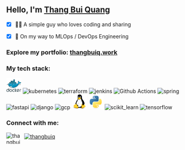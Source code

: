 <h2>Hello, I'm <a href="https://thangbuiq.work/" target="blank"> Thang Bui Quang </a> </h2>

- [x] 👨‍💻 A simple guy who loves coding and sharing

- [x] 🚣 On my way to MLOps / DevOps Engineering

<h3 align="left">
  Explore my portfolio: <a href="https://thangbuiq.work/" target="blank"> thangbuiq.work </a> 
</h3>

<h3 align="left">My tech stack:</h3>
<p align="left">
  <img src="https://raw.githubusercontent.com/devicons/devicon/master/icons/docker/docker-original-wordmark.svg" alt="docker" width="40" height="40"/>
  <img src="https://www.vectorlogo.zone/logos/kubernetes/kubernetes-icon.svg" alt="kubernetes" width="40" height="40"/>
  <img src="https://static-00.iconduck.com/assets.00/terraform-icon-1803x2048-hodrzd3t.png" alt="terraform" width="35" height="40"/>
  <img src="https://www.vectorlogo.zone/logos/jenkins/jenkins-icon.svg" alt="jenkins" width="40" height="40"/>
  <img src="https://avatars.githubusercontent.com/u/44036562?s=200&v=4" alt="Github Actions" width="40" height="40"/>
  <img src="https://www.vectorlogo.zone/logos/springio/springio-icon.svg" alt="spring" width="40" height="40"/>
  <img src="https://cdn.worldvectorlogo.com/logos/fastapi.svg" alt="fastapi" width="40" height="40"/>
  <img src="https://cdn.worldvectorlogo.com/logos/django.svg" alt="django" width="40" height="40"/>
  <img src="https://www.vectorlogo.zone/logos/google_cloud/google_cloud-icon.svg" alt="gcp" width="40" height="40"/>
  <img src="https://raw.githubusercontent.com/devicons/devicon/master/icons/linux/linux-original.svg" alt="linux" width="40" height="40"/>
  <img src="https://raw.githubusercontent.com/devicons/devicon/master/icons/python/python-original.svg" alt="python" width="40" height="40"/>
  <img src="https://upload.wikimedia.org/wikipedia/commons/0/05/Scikit_learn_logo_small.svg" alt="scikit_learn" width="40" height="40"/>
  <img src="https://www.vectorlogo.zone/logos/tensorflow/tensorflow-icon.svg" alt="tensorflow" width="40" height="40"/>
</p>

<h3 align="left">Connect with me:</h3>

<p>
  <a href="https://linkedin.com/in/thangbuiq" target="blank">
    <img align="left" src="https://raw.githubusercontent.com/rahuldkjain/github-profile-readme-generator/master/src/images/icons/Social/linked-in-alt.svg" alt="thangbuiq" height="30" width="40" />
  </a>
</p>

<p>
  &nbsp;
  <a href="https://ko-fi.com/thangbuiq" target="blank">
    <img align="center" src="https://cdn.ko-fi.com/cdn/kofi3.png?v=3" height="40" width="165" alt="thangbuiq" />
  </a>
</p>

